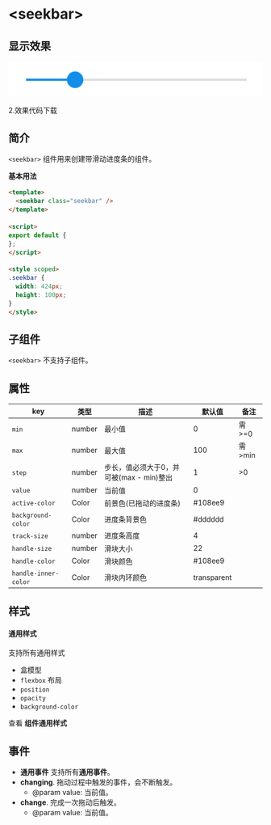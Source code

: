 # \<seekbar>

## 显示效果

![img](../../_images/seekbar.png)

2.效果代码下载

## 简介

`<seekbar>` 组件用来创建带滑动进度条的组件。

**基本用法**

```html
<template>
  <seekbar class="seekbar" />
</template>

<script>
export default {
};
</script>

<style scoped>
.seekbar {
  width: 424px;
  height: 100px;
}
</style>
```

## 子组件

`<seekbar>` 不支持子组件。

## 属性

| key                  | 类型   | 描述                                     | 默认值      | 备注   |
| -------------------- | ------ | ---------------------------------------- | ----------- | ------ |
| `min`                | number | 最小值                                   | 0           | 需>=0  |
| `max`                | number | 最大值                                   | 100         | 需>min |
| `step`               | number | 步长，值必须大于0，并可被(max - min)整出 | 1           | >0     |
| `value`              | number | 当前值                                   | 0           |        |
| `active-color`       | Color  | 前景色(已拖动的进度条)                   | #108ee9     |        |
| `background-color`   | Color  | 进度条背景色                             | #dddddd     |        |
| `track-size`         | number | 进度条高度                               | 4           |        |
| `handle-size`        | number | 滑块大小                                 | 22          |        |
| `handle-color`       | Color  | 滑块颜色                                 | #108ee9     |        |
| `handle-inner-color` | Color  | 滑块内环颜色                             | transparent |        |

## 样式

#### 通用样式

支持所有通用样式

- 盒模型
- `flexbox` 布局
- `position`
- `opacity`
- `background-color`

查看 **组件通用样式**

## 事件

- **通用事件** 支持所有**通用事件**。
- **changing**. 拖动过程中触发的事件，会不断触发。
	 - @param value: 当前值。
- **change**. 完成一次拖动后触发。
	- @param value: 当前值。
